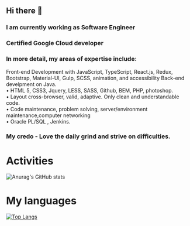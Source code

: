 ## Hi there 👋

### I am currently working as Software Engineer

### Certified Google Cloud developer

### In more detail, my areas of expertise include:
Front-end Development with JavaScript, TypeScript, React.js, Redux, Bootstrap, Material-UI, Gulp, SCSS, animation, and accessibility
Back-end develpment on Java.<br>
• HTML 5, CSS3, Jquery, LESS, SASS, Github, BEM, PHP, photoshop. <br>
• Layout cross-browser, valid, adaptive. Only clean and understandable code.<br>
• Code maintenance, problem solving, server/environment maintenance,computer networking<br>
•  Oracle PL/SQL , Jenkins.<br>


### My credo - Love the daily grind and strive on difficulties.

# Activities
![Anurag's GitHub stats](https://github-readme-stats.vercel.app/api?username=MrBogdan007&show_icons=true&theme=radical)
#  My languages
[![Top Langs](https://github-readme-stats.vercel.app/api/top-langs/?username=MrBogdan007&layout=compact)](https://github.com/anuraghazra/github-readme-stats)
